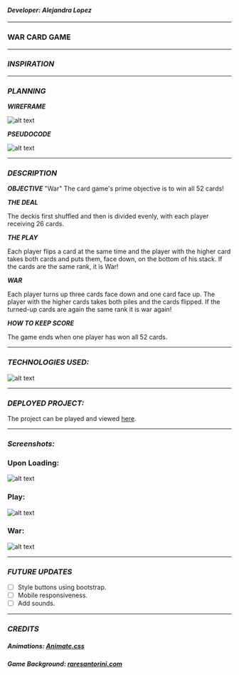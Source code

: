 #### ***Developer: Alejandra Lopez*** 

***
### WAR CARD GAME

***


### ***INSPIRATION***

***

### ***PLANNING***

***WIREFRAME***

![alt text](https://i.imgur.com/l7caVMI.png)

***PSEUDOCODE***

![alt text](https://i.imgur.com/O4BMbyS.png)

***

### ***DESCRIPTION***

***OBJECTIVE***
"War" The card game's prime objective is to win all 52 cards!

***THE DEAL***

The deckis first shuffled and then is divided evenly, with each player receiving 26 cards.

***THE PLAY***

Each player flips a card at the same time and the player with the higher card takes both cards and puts them, face down, on the bottom of his stack.
If the cards are the same rank, it is War!

***WAR***

Each player turns up three cards face down and one card face up. The player with the higher cards takes both piles and the cards flipped. If the turned-up cards are again the same rank it is war again!

***HOW TO KEEP SCORE***

The game ends when one player has won all 52 cards.

***

### ***TECHNOLOGIES USED:***

![alt text](https://i.imgur.com/XJkWabA.jpg)

***

### ***DEPLOYED PROJECT:***

The project can be played and viewed [here](http://unit1-project.surge.sh/).

***

### ***Screenshots:***

### Upon Loading:

![alt text](https://i.imgur.com/7nPrbBI.png)

### Play:

![alt text](https://i.imgur.com/wu2tMZT.png)

### War:

![alt text](https://i.imgur.com/MSNGtY1.png)

***

### ***FUTURE UPDATES***

- [ ] Style buttons using bootstrap.
- [ ] Mobile responsiveness.
- [ ] Add sounds.

***

### ***CREDITS***

##### Animations: [Animate.css](https://daneden.github.io/animate.css/)
##### Game Background: [raresantorini.com](https://raresantorini.com/wp-content/uploads/2018/06/black-table-background-1.jpg)

